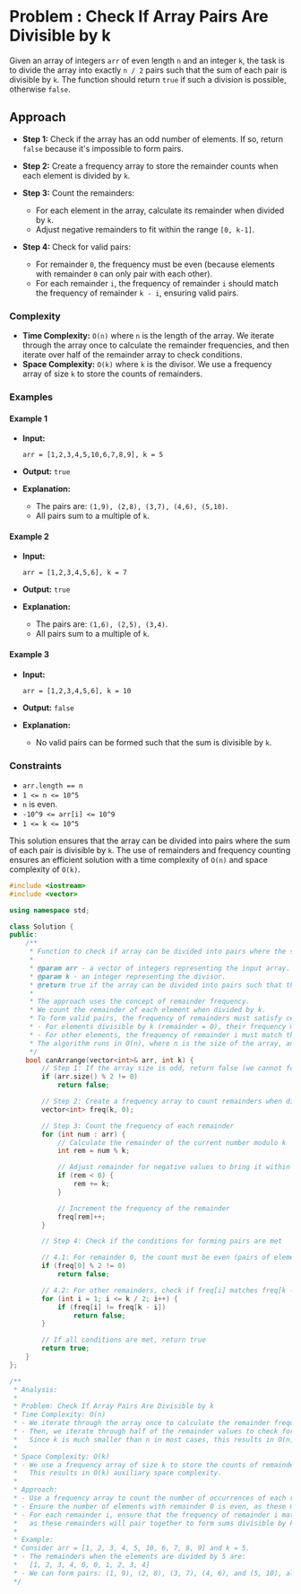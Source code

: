 # Problem : Check If Array Pairs Are Divisible by k

Given an array of integers `arr` of even length `n` and an integer `k`, the task is to divide the array into exactly `n / 2` pairs such that the sum of each pair is divisible by `k`. The function should return `true` if such a division is possible, otherwise `false`.

## Approach

- **Step 1:** Check if the array has an odd number of elements. If so, return `false` because it's impossible to form pairs.
- **Step 2:** Create a frequency array to store the remainder counts when each element is divided by `k`.

- **Step 3:** Count the remainders:

  - For each element in the array, calculate its remainder when divided by `k`.
  - Adjust negative remainders to fit within the range `[0, k-1]`.

- **Step 4:** Check for valid pairs:
  - For remainder `0`, the frequency must be even (because elements with remainder `0` can only pair with each other).
  - For each remainder `i`, the frequency of remainder `i` should match the frequency of remainder `k - i`, ensuring valid pairs.

### Complexity

- **Time Complexity:** `O(n)` where `n` is the length of the array. We iterate through the array once to calculate the remainder frequencies, and then iterate over half of the remainder array to check conditions.
- **Space Complexity:** `O(k)` where `k` is the divisor. We use a frequency array of size `k` to store the counts of remainders.

### Examples

#### Example 1

- **Input:**

  ```text
  arr = [1,2,3,4,5,10,6,7,8,9], k = 5
  ```

- **Output:** `true`
- **Explanation:**
  - The pairs are: `(1,9), (2,8), (3,7), (4,6), (5,10)`.
  - All pairs sum to a multiple of `k`.

#### Example 2

- **Input:**

  ```text
  arr = [1,2,3,4,5,6], k = 7
  ```

- **Output:** `true`
- **Explanation:**
  - The pairs are: `(1,6), (2,5), (3,4)`.
  - All pairs sum to a multiple of `k`.

#### Example 3

- **Input:**

  ```text
  arr = [1,2,3,4,5,6], k = 10
  ```

- **Output:** `false`
- **Explanation:**
  - No valid pairs can be formed such that the sum is divisible by `k`.

### Constraints

- `arr.length == n`
- `1 <= n <= 10^5`
- `n` is even.
- `-10^9 <= arr[i] <= 10^9`
- `1 <= k <= 10^5`

This solution ensures that the array can be divided into pairs where the sum of each pair is divisible by `k`. The use of remainders and frequency counting ensures an efficient solution with a time complexity of `O(n)` and space complexity of `O(k)`.

```cpp
#include <iostream>
#include <vector>

using namespace std;

class Solution {
public:
    /**
     * Function to check if array can be divided into pairs where the sum of each pair is divisible by k.
     *
     * @param arr - a vector of integers representing the input array.
     * @param k - an integer representing the divisor.
     * @return true if the array can be divided into pairs such that the sum of each pair is divisible by k, false otherwise.
     *
     * The approach uses the concept of remainder frequency.
     * We count the remainder of each element when divided by k.
     * To form valid pairs, the frequency of remainders must satisfy certain conditions:
     * - For elements divisible by k (remainder = 0), their frequency must be even.
     * - For other elements, the frequency of remainder i must match the frequency of remainder (k - i).
     * The algorithm runs in O(n), where n is the size of the array, and uses O(k) extra space.
     */
    bool canArrange(vector<int>& arr, int k) {
        // Step 1: If the array size is odd, return false (we cannot form pairs)
        if (arr.size() % 2 != 0)
            return false;

        // Step 2: Create a frequency array to count remainders when divided by k
        vector<int> freq(k, 0);

        // Step 3: Count the frequency of each remainder
        for (int num : arr) {
            // Calculate the remainder of the current number modulo k
            int rem = num % k;

            // Adjust remainder for negative values to bring it within the range [0, k-1]
            if (rem < 0) {
                rem += k;
            }

            // Increment the frequency of the remainder
            freq[rem]++;
        }

        // Step 4: Check if the conditions for forming pairs are met

        // 4.1: For remainder 0, the count must be even (pairs of elements divisible by k)
        if (freq[0] % 2 != 0)
            return false;

        // 4.2: For other remainders, check if freq[i] matches freq[k - i]
        for (int i = 1; i <= k / 2; i++) {
            if (freq[i] != freq[k - i])
                return false;
        }

        // If all conditions are met, return true
        return true;
    }
};

/**
 * Analysis:
 *
 * Problem: Check If Array Pairs Are Divisible by k
 * Time Complexity: O(n)
 * - We iterate through the array once to calculate the remainder frequencies (O(n)).
 * - Then, we iterate through half of the remainder values to check for pair conditions (O(k)).
 *   Since k is much smaller than n in most cases, this results in O(n) time complexity.
 *
 * Space Complexity: O(k)
 * - We use a frequency array of size k to store the counts of remainders.
 *   This results in O(k) auxiliary space complexity.
 *
 * Approach:
 * - Use a frequency array to count the number of occurrences of each remainder when the array elements are divided by k.
 * - Ensure the number of elements with remainder 0 is even, as these must pair with each other.
 * - For each remainder i, ensure that the frequency of remainder i matches the frequency of remainder (k - i),
 *   as these remainders will pair together to form sums divisible by k.
 *
 * Example:
 * Consider arr = [1, 2, 3, 4, 5, 10, 6, 7, 8, 9] and k = 5.
 * - The remainders when the elements are divided by 5 are:
 *   [1, 2, 3, 4, 0, 0, 1, 2, 3, 4]
 * - We can form pairs: (1, 9), (2, 8), (3, 7), (4, 6), and (5, 10), all of which are divisible by 5.
 */
```
